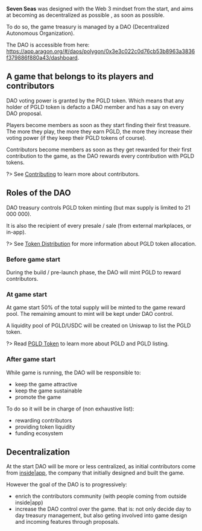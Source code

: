 **Seven Seas** was designed with the Web 3 mindset from the start, and aims at becoming as decentralized as possible , as soon as possible.

To do so, the game treasury is managed by a DAO (Decentralized Autonomous Organization).

The DAO is accessible from here: https://app.aragon.org/#/daos/polygon/0x3e3c022c0d76cb53b8963a3836f379886f880a43/dashboard.

## A game that belongs to its players and contributors

DAO voting power is granted by the PGLD token. Which means that any holder of PGLD token is defacto a DAO member and has a say on every DAO proposal.

Players become members as soon as they start finding their first treasure. The more they play, the more they earn PGLD, the more they increase their voting power (if they keep their PGLD tokens of course).

Contributors become members as soon as they get rewarded for their first contribution to the game, as the DAO rewards every contribution with PGLD tokens.

?> See [Contributing](governance/contributing.md) to learn more about contributors.

## Roles of the DAO

DAO treasury controls PGLD token minting (but max supply is limited to 21 000 000).

It is also the recipient of every presale / sale (from external markplaces, or in-app).

?> See [Token Distribution](tokenomics/token_distribution.md) for more information about PGLD token allocation.

### Before game start

During the build / pre-launch phase, the DAO will mint PGLD to reward contributors.

### At game start

At game start 50% of the total supply will be minted to the game reward pool. The remaining amount to mint will be kept under DAO control.

A liquidity pool of PGLD/USDC will be created on Uniswap to list the PGLD token.

?> Read [PGLD Token](tokenomics/pgld_token.md) to learn more about PGLD and PGLD listing.

### After game start

While game is running, the DAO will be responsible to:
- keep the game attractive
- keep the game sustainable
- promote the game

To do so it will be in charge of (non exhaustive list):
- rewarding contributors
- providing token liquidity
- funding ecosystem


## Decentralization

At the start DAO will be more or less centralized, as initial contributors come from [inside|app](https://www.insideapp.fr), the company that initially designed and built the game.

However the goal of the DAO is to progressively:
- enrich the contributors community (with people coming from outside inside|app)
- increase the DAO control over the game. that is: not only decide day to day treasury management, but also geting involved into game design and incoming features through proposals.